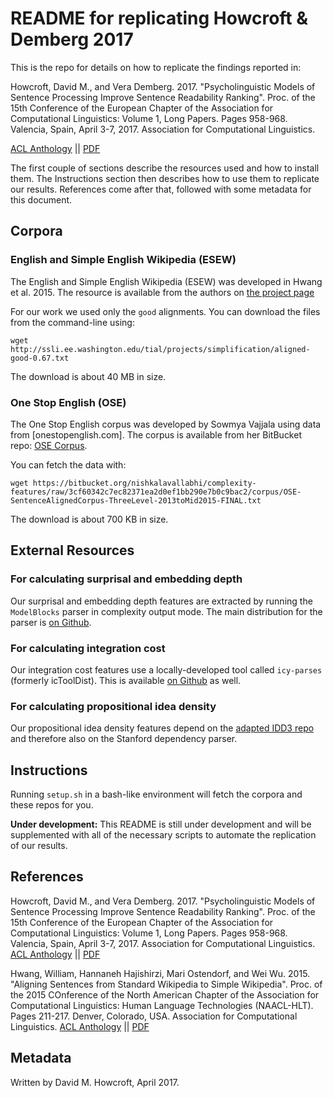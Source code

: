 README for replicating Howcroft & Demberg 2017
==============================================

This is the repo for details on how to replicate the findings reported in:

Howcroft, David M., and Vera Demberg. 2017. "Psycholinguistic Models of Sentence Processing 
Improve Sentence Readability Ranking". Proc. of the 15th Conference of the European Chapter
of the Association for Computational Linguistics: Volume 1, Long Papers. Pages 958-968.
Valencia, Spain, April 3-7, 2017. Association for Computational Linguistics.

[ACL Anthology](http://aclanthology.info/papers/psycholinguistic-models-of-sentence-processing-improve-sentence-readability-ranking)
||
[PDF](http://aclweb.org/anthology/E17-1090)

The first couple of sections describe the resources used and how to install them.
The Instructions section then describes how to use them to replicate our results.
References come after that, followed with some metadata for this document.

Corpora
-------

### English and Simple English Wikipedia (ESEW)

The English and Simple English Wikipedia (ESEW) was developed in Hwang et al. 2015.
The resource is available from the authors on [the project page](http://ssli.ee.washington.edu/tial/projects/simplification/)

For our work we used only the `good` alignments.
You can download the files from the command-line using:

    wget http://ssli.ee.washington.edu/tial/projects/simplification/aligned-good-0.67.txt
    
The download is about 40 MB in size.


### One Stop English (OSE)

The One Stop English corpus was developed by Sowmya Vajjala using data from [onestopenglish.com].
The corpus is available from her BitBucket repo: [OSE Corpus](https://bitbucket.org/nishkalavallabhi/complexity-features/src/3cf60342c7ec82371ea2d0ef1bb290e7b0c9bac2/corpus/OSE-SentenceAlignedCorpus-ThreeLevel-2013toMid2015-FINAL.txt).

You can fetch the data with:

    wget https://bitbucket.org/nishkalavallabhi/complexity-features/raw/3cf60342c7ec82371ea2d0ef1bb290e7b0c9bac2/corpus/OSE-SentenceAlignedCorpus-ThreeLevel-2013toMid2015-FINAL.txt

The download is about 700 KB in size.

External Resources
------------------

### For calculating surprisal and embedding depth

Our surprisal and embedding depth features are extracted by running the `ModelBlocks` parser in complexity output mode.
The main distribution for the parser is [on Github](https://github.com/modelblocks/modelblocks-release).

### For calculating integration cost

Our integration cost features use a locally-developed tool called `icy-parses` (formerly icToolDist).
This is available [on Github](https://github.com/dmhowcroft/icy-parses) as well.

### For calculating propositional idea density

Our propositional idea density features depend on the [adapted IDD3 repo](https://github.com/dmhowcroft/idd3) and therefore also on the Stanford dependency parser.

Instructions
------------

Running `setup.sh` in a bash-like environment will fetch the corpora and these repos for you.

**Under development:** This README is still under development and will be supplemented with all of the necessary scripts to automate the replication of our results.


References
----------

Howcroft, David M., and Vera Demberg. 2017. 
"Psycholinguistic Models of Sentence Processing Improve Sentence Readability Ranking". 
Proc. of the 15th Conference of the European Chapter of the Association for Computational Linguistics: Volume 1, Long Papers. 
Pages 958-968.
Valencia, Spain, April 3-7, 2017. Association for Computational Linguistics.
[ACL Anthology](http://aclanthology.info/papers/psycholinguistic-models-of-sentence-processing-improve-sentence-readability-ranking)
||
[PDF](http://aclweb.org/anthology/E17-1090)

Hwang, William, Hannaneh Hajishirzi, Mari Ostendorf, and Wei Wu. 2015. 
"Aligning Sentences from Standard Wikipedia to Simple Wikipedia".
Proc. of the 2015 COnference of the North American Chapter of the Association for Computational Linguistics: Human Language Technologies (NAACL-HLT).
Pages 211-217.
Denver, Colorado, USA. Association for Computational Linguistics.
[ACL Anthology](http://aclanthology.info/papers/aligning-sentences-from-standard-wikipedia-to-simple-wikipedia)
||
[PDF](http://aclweb.org/anthology/N15-1022)


Metadata
--------

Written by David M. Howcroft, April 2017.
